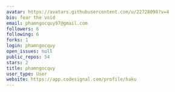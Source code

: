 ```yaml
---
avatar: https://avatars.githubusercontent.com/u/22728098?v=4
bio: fear the void
email: phamngocquy97@gmail.com
followers: 6
following: 6
forks: 1
login: phamngocquy
open_issues: null
public_repos: 54
stars: 2
title: phamngocquy
user_type: User
website: https://app.codesignal.com/profile/haku
---
```


